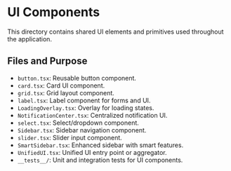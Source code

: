 # UI Components

This directory contains shared UI elements and primitives used throughout the application.

## Files and Purpose
- `button.tsx`: Reusable button component.
- `card.tsx`: Card UI component.
- `grid.tsx`: Grid layout component.
- `label.tsx`: Label component for forms and UI.
- `LoadingOverlay.tsx`: Overlay for loading states.
- `NotificationCenter.tsx`: Centralized notification UI.
- `select.tsx`: Select/dropdown component.
- `Sidebar.tsx`: Sidebar navigation component.
- `slider.tsx`: Slider input component.
- `SmartSidebar.tsx`: Enhanced sidebar with smart features.
- `UnifiedUI.tsx`: Unified UI entry point or aggregator.
- `__tests__/`: Unit and integration tests for UI components.
